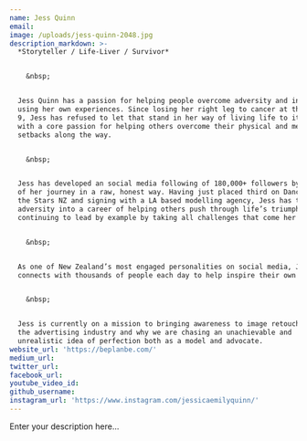```yaml
---
name: Jess Quinn
email:
image: /uploads/jess-quinn-2048.jpg
description_markdown: >-
  *Storyteller / Life-Liver / Survivor*


    &nbsp;


  Jess Quinn has a passion for helping people overcome adversity and insecurity
  using her own experiences. Since losing her right leg to cancer at the age of
  9, Jess has refused to let that stand in her way of living life to its fullest
  with a core passion for helping others overcome their physical and mental
  setbacks along the way.


    &nbsp;


  Jess has developed an social media following of 180,000+ followers by speaking
  of her journey in a raw, honest way. Having just placed third on Dancing with
  the Stars NZ and signing with a LA based modelling agency, Jess has turned her
  adversity into a career of helping others push through life’s triumphs and
  continuing to lead by example by taking all challenges that come her way.


    &nbsp;


  As one of New Zealand’s most engaged personalities on social media, Jess
  connects with thousands of people each day to help inspire their own journey.


    &nbsp;


  Jess is currently on a mission to bringing awareness to image retouching in
  the advertising industry and why we are chasing an unachievable and
  unrealistic idea of perfection both as a model and advocate.
website_url: 'https://beplanbe.com/'
medium_url:
twitter_url:
facebook_url:
youtube_video_id:
github_username:
instagram_url: 'https://www.instagram.com/jessicaemilyquinn/'
---
```


Enter your description here...
